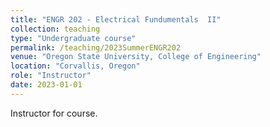 ```yaml
---
title: "ENGR 202 - Electrical Fundumentals  II"
collection: teaching
type: "Undergraduate course"
permalink: /teaching/2023SummerENGR202
venue: "Oregon State University, College of Engineering"
location: "Corvallis, Oregon"
role: "Instructor"
date: 2023-01-01
---
```



Instructor for course.



